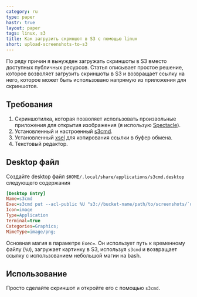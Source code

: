 ```yaml
---
category: ru
type: paper
hastr: true
layout: paper
tags: linux, s3
title: Как загрузить скриншот в S3 с помощью linux
short: upload-screenshots-to-s3
---
```

По ряду причин я вынужден загружать скриншоты в S3 вместо доступных публичных
ресурсов. Статья описывает простое решение, которое возволяет загрузить скриншоты
в S3 и возвращает ссылку на него, которое может быть использовано напрямую из
приложения для скриншотов.

<!--more-->

## Требования

1. Скриншотилка, которая позволяет использовать произвольные приложения для
открытия изображения (я использую [Spectacle](//www.kde.org/applications/graphics/spectacle/)).
2. Установленный и настроенный [s3cmd](//s3tools.org/s3cmd).
3. Установленный [xsel](//linux.die.net/man/1/xsel) для копирования ссылки в
буфер обмена.
4. Текстовый редактор.

## Desktop файл

Создайте desktop файл `$HOME/.local/share/applications/s3cmd.desktop` следующего
содержания

```ini
[Desktop Entry]
Name=s3cmd
Exec=s3cmd put --acl-public %U "s3://bucket-name/path/to/screenshots/`uuidgen`.png" | grep "Public URL" | cut -d ':' -f 2- | xsel -bi
Icon=image
Type=Application
Terminal=true
Categories=Graphics;
MimeType=image/png;
```

Основная магия в параметре `Exec=`. Он использует путь к временному файлу (`%U`),
загружает картинку в S3, используя `s3cmd` и возвращает ссылку с использованием
небольшой магии на bash.

## Использование

Просто сделайте скриншот и откройте его с помощью `s3cmd`.
